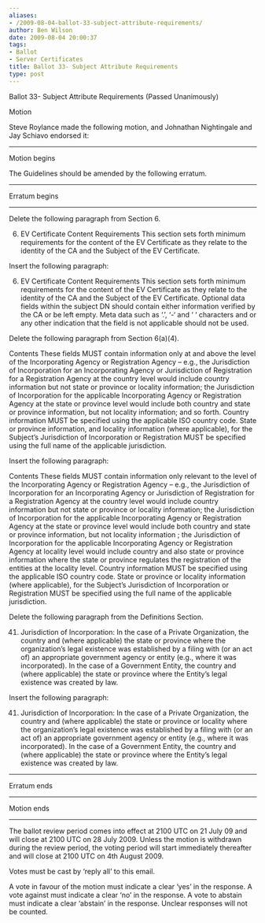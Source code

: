 ```yaml
---
aliases:
- /2009-08-04-ballot-33-subject-attribute-requirements/
author: Ben Wilson
date: 2009-08-04 20:00:37
tags:
- Ballot
- Server Certificates
title: Ballot 33- Subject Attribute Requirements
type: post
---
```


Ballot 33- Subject Attribute Requirements (Passed Unanimously)

Motion

Steve Roylance made the following motion, and Johnathan Nightingale and Jay Schiavo endorsed it:

______________________________________________________________________

Motion begins

The Guidelines should be amended by the following erratum.

______________________________________________________________________

Erratum begins

______________________________________________________________________

Delete the following paragraph from Section 6.

6. EV Certificate Content Requirements This section sets forth minimum requirements for the content of the EV Certificate as they relate to the identity of the CA and the Subject of the EV Certificate.

Insert the following paragraph:

6. EV Certificate Content Requirements This section sets forth minimum requirements for the content of the EV Certificate as they relate to the identity of the CA and the Subject of the EV Certificate. Optional data fields within the subject DN should contain either information verified by the CA or be left empty. Meta data such as ‘.’, ‘-‘ and ‘ ‘ characters and or any other indication that the field is not applicable should not be used.

Delete the following paragraph from Section 6(a)(4).

Contents These fields MUST contain information only at and above the level of the Incorporating Agency or Registration Agency – e.g., the Jurisdiction of Incorporation for an Incorporating Agency or Jurisdiction of Registration for a Registration Agency at the country level would include country information but not state or province or locality information; the Jurisdiction of Incorporation for the applicable Incorporating Agency or Registration Agency at the state or province level would include both country and state or province information, but not locality information; and so forth. Country information MUST be specified using the applicable ISO country code. State or province information, and locality information (where applicable), for the Subject’s Jurisdiction of Incorporation or Registration MUST be specified using the full name of the applicable jurisdiction.

Insert the following paragraph:

Contents These fields MUST contain information only relevant to the level of the Incorporating Agency or Registration Agency – e.g., the Jurisdiction of Incorporation for an Incorporating Agency or Jurisdiction of Registration for a Registration Agency at the country level would include country information but not state or province or locality information; the Jurisdiction of Incorporation for the applicable Incorporating Agency or Registration Agency at the state or province level would include both country and state or province information, but not locality information ; the Jurisdiction of Incorporation for the applicable Incorporating Agency or Registration Agency at locality level would include country and also state or province information where the state or province regulates the registration of the entities at the locality level. Country information MUST be specified using the applicable ISO country code. State or province or locality information (where applicable), for the Subject’s Jurisdiction of Incorporation or Registration MUST be specified using the full name of the applicable jurisdiction.

Delete the following paragraph from the Definitions Section.

41. Jurisdiction of Incorporation: In the case of a Private Organization, the country and (where applicable) the state or province where the organization’s legal existence was established by a filing with (or an act of) an appropriate government agency or entity (e.g., where it was incorporated). In the case of a Government Entity, the country and (where applicable) the state or province where the Entity’s legal existence was created by law.

Insert the following paragraph:

41. Jurisdiction of Incorporation: In the case of a Private Organization, the country and (where applicable) the state or province or locality where the organization’s legal existence was established by a filing with (or an act of) an appropriate government agency or entity (e.g., where it was incorporated). In the case of a Government Entity, the country and (where applicable) the state or province where the Entity’s legal existence was created by law.

______________________________________________________________________

Erratum ends

______________________________________________________________________

Motion ends

______________________________________________________________________

The ballot review period comes into effect at 2100 UTC on 21 July 09 and will close at 2100 UTC on 28 July 2009. Unless the motion is withdrawn during the review period, the voting period will start immediately thereafter and will close at 2100 UTC on 4th August 2009.

Votes must be cast by ‘reply all’ to this email.

A vote in favour of the motion must indicate a clear ‘yes’ in the response. A vote against must indicate a clear ‘no’ in the response. A vote to abstain must indicate a clear ‘abstain’ in the response. Unclear responses will not be counted.